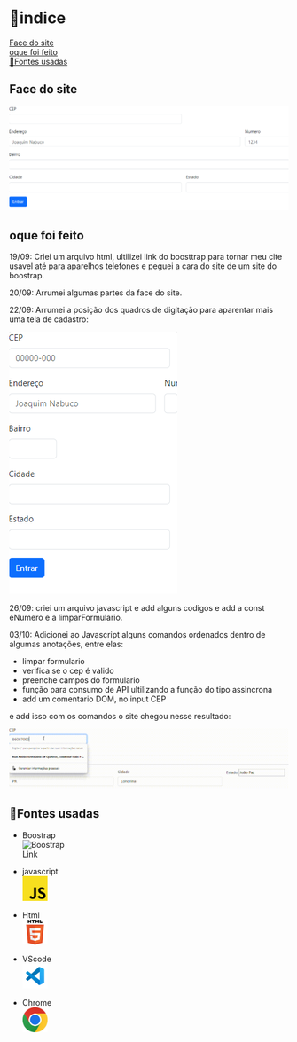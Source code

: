 # 📂indice

[Face do site](#face-do-site) <br>
[oque foi feito](#oque-foi-feito) <br>
[🔗Fontes usadas](#fontes-usadas) <br>

## Face do site
![img](img/Captura%20de%20tela%202023-09-20%20123906.png)

## oque foi feito

19/09: Criei um arquivo html, ultilizei link do boosttrap para tornar meu cite usavel até para aparelhos telefones e peguei a cara do site de um site do boostrap.

20/09: Arrumei algumas partes da face do site.

22/09: Arrumei a posição dos quadros de digitação para aparentar mais uma tela de cadastro:


![img](img/imgcell.png)

26/09: criei um arquivo javascript e add alguns codigos e add a const eNumero e a limparFormulario.

03/10: Adicionei ao Javascript alguns comandos ordenados dentro de algumas anotações, entre elas:

- limpar formulario
- verifica se o cep é valido
- preenche campos do formulario
- função para consumo de API ultilizando a função do tipo assincrona
- add um comentario DOM, no input CEP

e add isso com os comandos o site chegou nesse resultado:

![gif](gif/Gravando-2023-10-03-074219.gif)

## 🔗Fontes usadas
* Boostrap <br>
![Boostrap](https://img.shields.io/badge/Bootstrap-563D7C?style=for-the-badge&logo=bootstrap&logoColor=white) <br>
[Link](https://getbootstrap.com/docs/5.0/forms/layout/)

* javascript <br>
<img src="img/java.png" width="45px"><br>

* Html <br>
<img src="img/html.png" width="45px"><br>

* VScode <br>
<img src="img/vscode.jpg" width="45px"><br>

* Chrome <br>
<img src="img/chrome.jpg" width="45px"><br>
